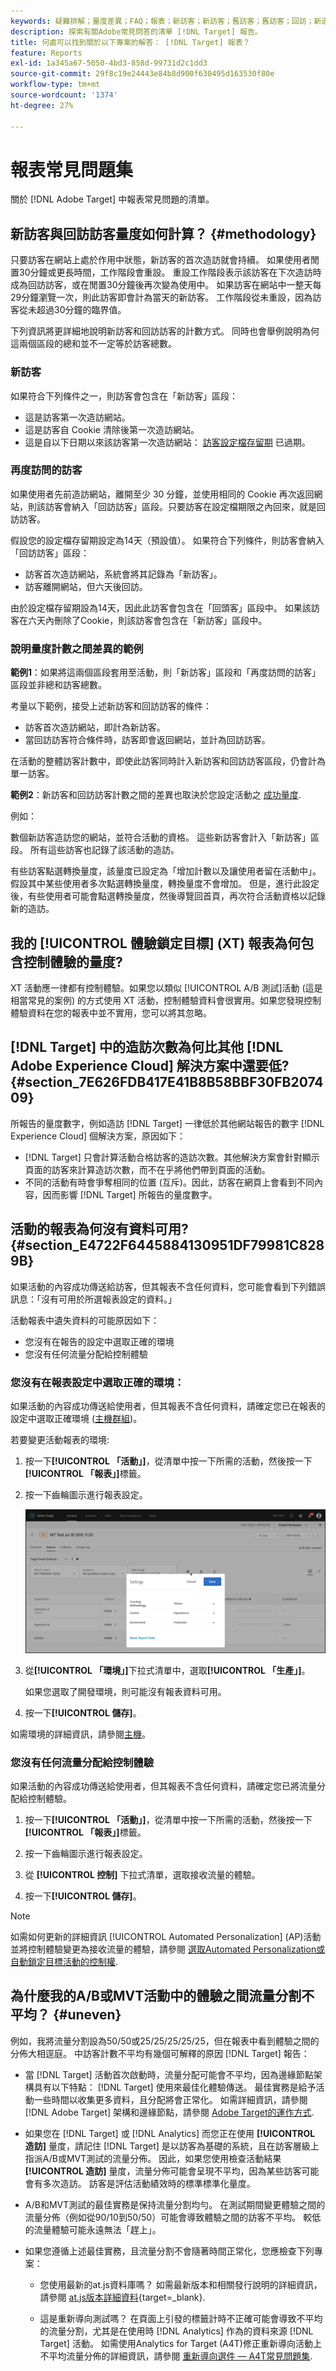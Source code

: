 ```yaml
---
keywords: 疑難排解；量度差異；FAQ；報表；新訪客；新訪客；舊訪客；舊訪客；回訪；新造訪
description: 探索有關Adobe常見問答的清單 [!DNL Target] 報告。
title: 何處可以找到關於以下專案的解答： [!DNL Target] 報表？
feature: Reports
exl-id: 1a345a67-5050-4bd3-858d-99731d2c1dd3
source-git-commit: 29f8c19e24443e84b8d900f630495d163530f80e
workflow-type: tm+mt
source-wordcount: '1374'
ht-degree: 27%

---
```


# 報表常見問題集

關於 [!DNL Adobe Target] 中報表常見問題的清單。

## 新訪客與回訪訪客量度如何計算？ {#methodology}

只要訪客在網站上處於作用中狀態，新訪客的首次造訪就會持續。
如果使用者閒置30分鐘或更長時間，工作階段會重設。 重設工作階段表示該訪客在下次造訪時成為回訪訪客，或在閒置30分鐘後再次變為使用中。
如果訪客在網站中一整天每29分鐘瀏覽一次，則此訪客即會計為當天的新訪客。 工作階段從未重設，因為訪客從未超過30分鐘的臨界值。

下列資訊將更詳細地說明新訪客和回訪訪客的計數方式。 同時也會舉例說明為何這兩個區段的總和並不一定等於訪客總數。

### 新訪客

如果符合下列條件之一，則訪客會包含在「新訪客」區段：

* 這是訪客第一次造訪網站。
* 這是訪客自 Cookie 清除後第一次造訪網站。
* 這是自以下日期以來該訪客第一次造訪網站： [訪客設定檔存留期](/help/main/c-target/c-visitor-profile/visitor-profile-lifetime.md) 已過期。

### 再度訪問的訪客

如果使用者先前造訪網站，離開至少 30 分鐘，並使用相同的 Cookie 再次返回網站，則該訪客會納入「回訪訪客」區段。只要訪客在設定檔期限之內回來，就是回訪訪客。

假設您的設定檔存留期設定為14天（預設值）。 如果符合下列條件，則訪客會納入「回訪訪客」區段：

* 訪客首次造訪網站，系統會將其記錄為「新訪客」。
* 訪客離開網站，但六天後回訪。

由於設定檔存留期設為14天，因此此訪客會包含在「回頭客」區段中。 如果該訪客在六天內刪除了Cookie，則該訪客會包含在「新訪客」區段中。

### 說明量度計數之間差異的範例

**範例1**：如果將這兩個區段套用至活動，則「新訪客」區段和「再度訪問的訪客」區段並非總和訪客總數。

考量以下範例，接受上述新訪客和回訪訪客的條件：

* 訪客首次造訪網站，即計為新訪客。
* 當回訪訪客符合條件時，訪客即會返回網站，並計為回訪訪客。

在活動的整體訪客計數中，即使此訪客同時計入新訪客和回訪訪客區段，仍會計為單一訪客。

**範例2**：新訪客和回訪訪客計數之間的差異也取決於您設定活動之 [成功量度](/help/main/c-activities/r-success-metrics/success-metrics.md).

例如：

數個新訪客造訪您的網站，並符合活動的資格。 這些新訪客會計入「新訪客」區段。 所有這些訪客也記錄了該活動的造訪。

有些訪客點選轉換量度，該量度已設定為「增加計數以及讓使用者留在活動中」。 假設其中某些使用者多次點選轉換量度，轉換量度不會增加。 但是，進行此設定後，有些使用者可能會點選轉換量度，然後導覽回首頁，再次符合活動資格以記錄新的造訪。

## 我的 [!UICONTROL 體驗鎖定目標] (XT) 報表為何包含控制體驗的量度?

XT 活動應一律都有控制體驗。如果您以類似 [!UICONTROL A/B 測試]活動 (這是相當常見的案例) 的方式使用 XT 活動，控制體驗資料會很實用。如果您發現控制體驗資料在您的報表中並不實用，您可以將其忽略。

## [!DNL Target] 中的造訪次數為何比其他 [!DNL Adobe Experience Cloud] 解決方案中還要低?  {#section_7E626FDB417E41B8B58BBF30FB207409}

所報告的量度數字，例如造訪 [!DNL Target] 一律低於其他網站報告的數字 [!DNL Experience Cloud] 個解決方案，原因如下：

* [!DNL Target] 只會計算活動合格訪客的造訪次數。其他解決方案會針對顯示頁面的訪客來計算造訪次數，而不在乎將他們帶到頁面的活動。
* 不同的活動有時會爭奪相同的位置 (互斥)。因此，訪客在網頁上會看到不同內容，因而影響 [!DNL Target] 所報告的量度數字。

## 活動的報表為何沒有資料可用? {#section_E4722F6445884130951DF79981C8289B}

如果活動的內容成功傳送給訪客，但其報表不含任何資料，您可能會看到下列錯誤訊息：「沒有可用於所選報表設定的資料。」

活動報表中遺失資料的可能原因如下：

* 您沒有在報告的設定中選取正確的環境
* 您沒有任何流量分配給控制體驗

### 您沒有在報表設定中選取正確的環境：

如果活動的內容成功傳送給使用者，但其報表不含任何資料，請確定您已在報表的設定中選取正確環境 ([主機群組](/help/main/administrating-target/hosts.md))。

若要變更活動報表的環境:

1. 按一下&#x200B;**[!UICONTROL 「活動」]**，從清單中按一下所需的活動，然後按一下&#x200B;**[!UICONTROL 「報表」]**&#x200B;標籤。
1. 按一下齒輪圖示進行報表設定。

   ![A/B 設定對話方塊](/help/main/c-reports/c-report-settings/assets/ab_settings_dialog.png)

1. 從&#x200B;**[!UICONTROL 「環境」]**&#x200B;下拉式清單中，選取&#x200B;**[!UICONTROL 「生產」]**。

   如果您選取了開發環境，則可能沒有報表資料可用。

1. 按一下&#x200B;**[!UICONTROL 儲存]**。

如需環境的詳細資訊，請參閱[主機](/help/main/administrating-target/hosts.md#concept_516BB01EBFBD4449AB03940D31AEB66E)。

### 您沒有任何流量分配給控制體驗

如果活動的內容成功傳送給使用者，但其報表不含任何資料，請確定您已將流量分配給控制體驗。

1. 按一下&#x200B;**[!UICONTROL 「活動」]**，從清單中按一下所需的活動，然後按一下&#x200B;**[!UICONTROL 「報表」]**&#x200B;標籤。
1. 按一下齒輪圖示進行報表設定。

1. 從 **[!UICONTROL 控制]** 下拉式清單，選取接收流量的體驗。

1. 按一下&#x200B;**[!UICONTROL 儲存]**。

>[!NOTE]
>
>如需如何更新的詳細資訊 [!UICONTROL Automated Personalization] (AP)活動並將控制體驗變更為接收流量的體驗，請參閱 [選取Automated Personalization或自動鎖定目標活動的控制權](/help/main/c-activities/t-automated-personalization/experience-as-control.md).


## 為什麼我的A/B或MVT活動中的體驗之間流量分割不平均？ {#uneven}

例如，我將流量分割設為50/50或25/25/25/25/25，但在報表中看到體驗之間的分佈大相逕庭。 中訪客計數不平均有幾個可解釋的原因 [!DNL Target] 報告：

* 當 [!DNL Target] 活動首次啟動時，流量分配可能會不平均，因為邊緣節點架構具有以下特點： [!DNL Target] 使用來最佳化體驗傳送。 最佳實務是給予活動一些時間以收集更多資料，且分配將會正常化。 如需詳細資訊，請參閱 [!DNL Adobe Target] 架構和邊緣節點，請參閱 [Adobe Target的運作方式](/help/main/c-intro/how-target-works.md).
* 如果您在 [!DNL Target] 或 [!DNL Analytics] 而您正在使用 **[!UICONTROL 造訪]** 量度，請記住 [!DNL Target] 是以訪客為基礎的系統，且在訪客層級上指派A/B或MVT測試的流量分佈。 因此，如果您使用檢查活動結果 **[!UICONTROL 造訪]** 量度，流量分佈可能會呈現不平均，因為某些訪客可能會有多次造訪。 訪客是評估活動績效時的標準標準化量度。
* A/B和MVT測試的最佳實務是保持流量分割均勻。 在測試期間變更體驗之間的流量分佈（例如從90/10到50/50）可能會導致體驗之間的訪客不平均。 較低的流量體驗可能永遠無法「趕上」。
* 如果您遵循上述最佳實務，且流量分割不會隨著時間正常化，您應檢查下列專案：

   * 您使用最新的at.js資料庫嗎？ 如需最新版本和相關發行說明的詳細資訊，請參閱 [at.js版本詳細資料](https://experienceleague.corp.adobe.com/docs/target-dev/developer/client-side/at-js-implementation/target-atjs-versions.html){target=_blank}.

   * 這是重新導向測試嗎？ 在頁面上引發的標籤計時不正確可能會導致不平均的流量分割，尤其是在使用時 [!DNL Analytics] 作為的資料來源 [!DNL Target] 活動。 如需使用Analytics for Target (A4T)修正重新導向活動上不平均流量分佈的詳細資訊，請參閱 [重新導向選件 — A4T常見問題集](/help/main/c-integrating-target-with-mac/a4t/r-a4t-faq/a4t-faq-redirect-offers.md).
